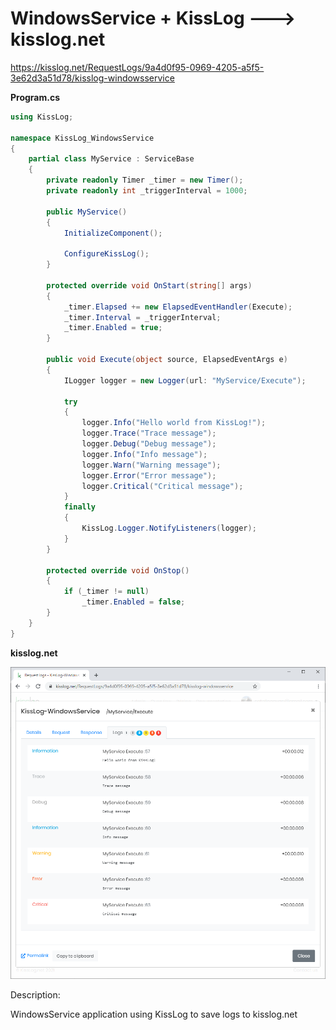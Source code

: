 # WindowsService + KissLog ---> kisslog.net

https://kisslog.net/RequestLogs/9a4d0f95-0969-4205-a5f5-3e62d3a51d78/kisslog-windowsservice

**Program.cs**

```csharp
using KissLog;

namespace KissLog_WindowsService
{
    partial class MyService : ServiceBase
    {
        private readonly Timer _timer = new Timer();
        private readonly int _triggerInterval = 1000;

        public MyService()
        {
            InitializeComponent();

            ConfigureKissLog();
        }

        protected override void OnStart(string[] args)
        {
            _timer.Elapsed += new ElapsedEventHandler(Execute);
            _timer.Interval = _triggerInterval;
            _timer.Enabled = true;
        }

        public void Execute(object source, ElapsedEventArgs e)
        {
            ILogger logger = new Logger(url: "MyService/Execute");

            try
            {
                logger.Info("Hello world from KissLog!");
                logger.Trace("Trace message");
                logger.Debug("Debug message");
                logger.Info("Info message");
                logger.Warn("Warning message");
                logger.Error("Error message");
                logger.Critical("Critical message");
            }
            finally
            {
                KissLog.Logger.NotifyListeners(logger);
            }
        }

        protected override void OnStop()
        {
            if (_timer != null)
                _timer.Enabled = false;
        }
    }
}
```

**kisslog.net**

![kisslog.net](/src/KissLog-WindowsService/KissLog-WindowsService/KissLog-WindowsService.png)

Description:

WindowsService application using KissLog to save logs to kisslog.net